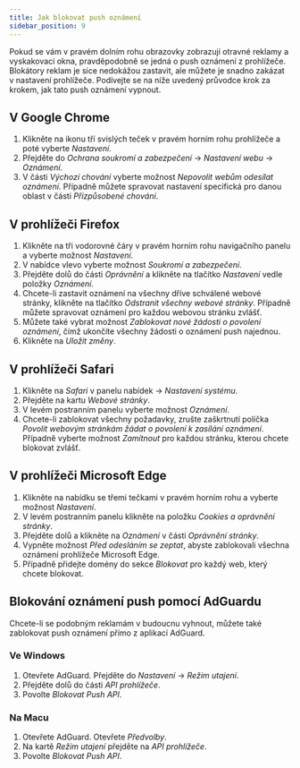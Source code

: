 ```yaml
---
title: Jak blokovat push oznámení
sidebar_position: 9
---
```


Pokud se vám v pravém dolním rohu obrazovky zobrazují otravné reklamy a vyskakovací okna, pravděpodobně se jedná o push oznámení z prohlížeče. Blokátory reklam je sice nedokážou zastavit, ale můžete je snadno zakázat v nastavení prohlížeče. Podívejte se na níže uvedený průvodce krok za krokem, jak tato push oznámení vypnout.

## V Google Chrome

1. Klikněte na ikonu tří svislých teček v pravém horním rohu prohlížeče a poté vyberte _Nastavení_.
2. Přejděte do _Ochrana soukromí a zabezpečení_ → _Nastavení webu_ → _Oznámení_.
3. V části _Výchozí chování_ vyberte možnost _Nepovolit webům odesílat oznámení_. Případně můžete spravovat nastavení specifická pro danou oblast v části _Přizpůsobené chování_.

## V prohlížeči Firefox

1. Klikněte na tři vodorovné čáry v pravém horním rohu navigačního panelu a vyberte možnost _Nastavení_.
2. V nabídce vlevo vyberte možnost _Soukromí a zabezpečení_.
3. Přejděte dolů do části _Oprávnění_ a klikněte na tlačítko _Nastavení_ vedle položky _Oznámení_.
4. Chcete-li zastavit oznámení na všechny dříve schválené webové stránky, klikněte na tlačítko _Odstranit všechny webové stránky_. Případně můžete spravovat oznámení pro každou webovou stránku zvlášť.
5. Můžete také vybrat možnost _Zablokovat nové žádosti o povolení oznámení_, čímž ukončíte všechny žádosti o oznámení push najednou.
6. Klikněte na _Uložit změny_.

## V prohlížeči Safari

1. Klikněte na _Safari_ v panelu nabídek → _Nastavení systému_.
2. Přejděte na kartu _Webové stránky_.
3. V levém postranním panelu vyberte možnost _Oznámení_.
4. Chcete-li zablokovat všechny požadavky, zrušte zaškrtnutí políčka _Povolit webovým stránkám žádat o povolení k zasílání oznámení_. Případně vyberte možnost _Zamítnout_ pro každou stránku, kterou chcete blokovat zvlášť.

## V prohlížeči Microsoft Edge

1. Klikněte na nabídku se třemi tečkami v pravém horním rohu a vyberte možnost _Nastavení_.
2. V levém postranním panelu klikněte na položku _Cookies a oprávnění stránky_.
3. Přejděte dolů a klikněte na _Oznámení_ v části _Oprávnění stránky_.
4. Vypněte možnost _Před odesláním se zeptat_, abyste zablokovali všechna oznámení prohlížeče Microsoft Edge.
5. Případně přidejte domény do sekce _Blokovat_ pro každý web, který chcete blokovat.

## Blokování oznámení push pomocí AdGuardu

Chcete-li se podobným reklamám v budoucnu vyhnout, můžete také zablokovat push oznámení přímo z aplikací AdGuard.

### Ve Windows

1. Otevřete AdGuard. Přejděte do _Nastavení_ → _Režim utajení_.
2. Přejděte dolů do části _API prohlížeče_.
3. Povolte _Blokovat Push API_.

### Na Macu

1. Otevřete AdGuard. Otevřete _Předvolby_.
2. Na kartě _Režim utajení_ přejděte na _API prohlížeče_.
3. Povolte _Blokovat Push API_.
